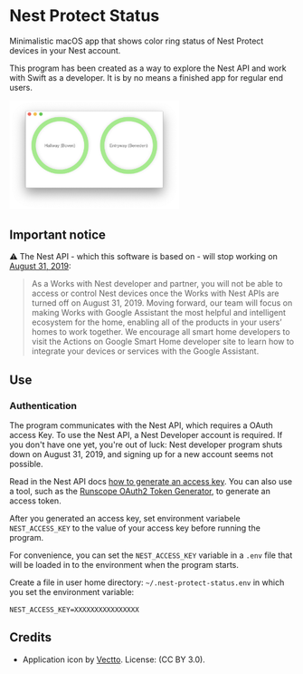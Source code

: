 # Nest Protect Status

Minimalistic macOS app that shows color ring status of Nest Protect devices in your Nest account.

This program has been created as a way to explore the Nest API and work with Swift as a developer. It is by no means
a finished app for regular end users.

<img src="screenshot.png" width=300 />

## Important notice

⚠ The Nest API - which this software is based on - will stop working on [August 31, 2019](https://nest.com/whats-happening/#im-a-works-with-nest-developer-will-my-solution-still-be-able-to-access-and-control-nest-devices):

>As a Works with Nest developer and partner, you will not be able to access or control Nest devices once the Works with Nest APIs are turned off on August 31, 2019. Moving forward, our team will focus on making Works with Google Assistant the most helpful and intelligent ecosystem for the home, enabling all of the products in your users’ homes to work together.
We encourage all smart home developers to visit the Actions on Google Smart Home developer site to learn how to integrate your devices or services with the Google Assistant.

## Use

### Authentication

The program communicates with the Nest API, which requires a OAuth access Key. To use the Nest API, a Nest Developer account is required. If you don't have one yet, you're out of luck: Nest developer program shuts down on August 31, 2019, and signing up for a new account seems not possible.

Read in the Nest API docs [how to generate an access key](https://developers.nest.com/guides/api/how-to-auth). You can also use a tool, such as the [Runscope OAuth2 Token Generator](https://www.runscope.com/oauth2_tool), to generate an access token.

After you generated an access key, set environment variabele `NEST_ACCESS_KEY` to the value of your access key before running the program.

For convenience, you can set the `NEST_ACCESS_KEY` variable in a `.env` file that will be loaded in to the environment when the program starts. 

Create a file in user home directory: `~/.nest-protect-status.env` in which you set the environment variable:

```
NEST_ACCESS_KEY=XXXXXXXXXXXXXXXX
```

## Credits

- Application icon by [Vectto](https://www.iconfinder.com/icons/2335590/home_home_page_house_profile_icon). License: (CC BY 3.0).
